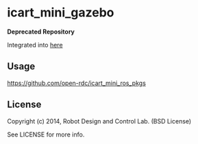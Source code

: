 icart_mini_gazebo
=============

**Deprecated Repository**

Integrated into [here](https://github.com/open-rdc/icart_mini)

## Usage

https://github.com/open-rdc/icart_mini_ros_pkgs

## License

Copyright (c) 2014, Robot Design and Control Lab. (BSD License)

See LICENSE for more info.

